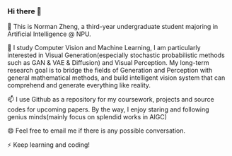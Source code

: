 ### Hi there 👋

🔭 This is Norman Zheng, a third-year undergraduate student majoring in Artificial Intelligence @ NPU.

🌱 I study Computer Vision and Machine Learning, I am particularly interested in Visual Generation(especially stochastic probabilistic methods such as GAN & VAE & Diffusion) and Visual Perception. My long-term research goal is to bridge the fields of Generation and Perception with general mathematical methods, and build intelligent vision system that can comprehend and generate everything like reality.

📫 I use Github as a repository for my coursework, projects and source codes for upcoming papers. By the way, I enjoy staring and following genius minds(mainly focus on splendid works in AIGC)

😄 Feel free to email me if there is any possible conversation.

⚡ Keep learning and coding!

<!-- ![Norman's GitHub stats](https://github-readme-stats.vercel.app/api?username=DuNGEOnmassster&show_icons=true) -->

<!--
**DuNGEOnmassster/DuNGEOnmassster** is a ✨ _special_ ✨ repository because its `README.md` (this file) appears on your GitHub profile.

Here are some ideas to get you started:

- 🔭 I’m currently working on ...
- 🌱 I’m currently learning ...
- 👯 I’m looking to collaborate on ...
- 🤔 I’m looking for help with ...
- 💬 Ask me about ...
- 📫 How to reach me: ...
- 😄 Pronouns: ...
- ⚡ Fun fact: ...
-->

